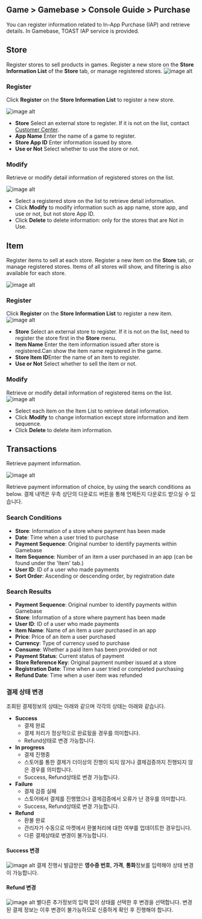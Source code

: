 ## Game > Gamebase > Console Guide > Purchase

You can register information related to In-App Purchase (IAP) and retrieve details.
In Gamebase, TOAST IAP service is provided.

## Store

Register stores to sell products in games. 
Register a new store on the **Store Information List** of the **Store** tab, or manage registered stores.
![image alt](http://static.toastoven.net/prod_gamebase/Operators_Guide/Console_IAP_App1_1.0.png)

### Register

Click **Register** on the **Store Information List** to register a new store.

![image alt](http://static.toastoven.net/prod_gamebase/Operators_Guide/Console_IAP_App2_1.0.png)

* **Store**  Select an external store to register.  If it is not on the list, contact [Customer Center](https://toast.com/support/inquiry).
* **App Name**   Enter the name of a game to register.
* **Store App ID**   Enter information issued by store.
* **Use or Not**  Select whether to use the store or not.

### Modify

Retrieve or modify detail information of registered stores on the list.

![image alt](http://static.toastoven.net/prod_gamebase/Operators_Guide/Console_IAP_App3_1.0.png)
- Select a registered store on the list to retrieve detail information.
- Click **Modify** to modify information such as app name, store app, and use or not, but not store App ID.
- Click **Delete** to delete information: only for the stores that are Not in Use.

## Item

Register items to sell at each store. 
Register a new item on the **Store** tab, or manage registered stores. Items of all stores will show, and filtering is also available for each store.

![image alt](http://static.toastoven.net/prod_gamebase/Operators_Guide/Console_IAP_Item1_1.0.png)

### Register

Click **Register** on the **Store Information List** to register a new item.
![image alt](http://static.toastoven.net/prod_gamebase/Operators_Guide/Console_IAP_Item2_1.0.png)

* **Store**  Select an external store to register.  If it is not on the list, need to register the store first in the **Store** menu.
* **Item Name** Enter the item information issued after store is registered.Can show the item name registered in the game.
* **Store Item ID**Enter the name of an item to register.
* **Use or Not**  Select whether to sell the item or not.

### Modify

Retrieve or modify detail information of registered items on the list.
![image alt](http://static.toastoven.net/prod_gamebase/Operators_Guide/Console_IAP_Item3_1.0.png)
- Select each item on the Item List to retrieve detail information.
- Click **Modify** to change information except store information and item sequence.
- Click **Delete** to delete item information.

## Transactions

Retrieve payment information.

![image alt](http://static.toastoven.net/prod_gamebase/Operators_Guide/Console_IAP_Transaction1_1.2.png)

Retrieve payment information of choice, by using the search conditions as below.
결제 내역은 우측 상단의 다운로드 버튼을 통해 언제든지 다운로드 받으실 수 있습니다.
### Search Conditions

- **Store**: Information of a store where payment has been made
- **Date**: Time when a user tried to purchase
- **Payment Sequence**: Original number to identify payments within Gamebase
- **Item Sequence**: Number of an item a user purchased in an app (can be found under the 'Item' tab.)
- **User ID**: ID of a user who made payments
- **Sort Order**: Ascending or descending order, by registration date

### Search Results
- **Payment Sequence**: Original number to identify payments within Gamebase
- **Store**: Information of a store where payment has been made
- **User ID**: ID of a user who made payments
- **Item Name**: Name of an item a user purchased in an app
- **Price**: Price of an item a user purchased
- **Currency**: Type of currency used to purchase
- **Consume**: Whether a paid item has been provided or not
- **Payment Status**: Current status of payment
- **Store Reference Key**: Original payment number issued at a store
- **Registration Date**: Time when a user tried or completed purchasing
- **Refund Date**: Time when a user item was refunded

### 결제 상태 변경
조회된 결제정보의 상태는 아래와 같으며 각각의 상태는 아래와 같습니다.
- **Success**
	- 결제 완료
    - 결제 처리가 정상적으로 완료됬을 경우를 의미합니다.
    - Refund상태로 변경 가능합니다.
- **In progress**
	- 결제 진행중
	- 스토어를 통한 결제가 더이상의 진행이 되지 않거나 결제검증까지 진행되지 않은 경우를 의미합니다.
	- Success, Refund상태로 변경 가능합니다.
- **Failure**
	- 결제 검증 실패
	- 스토어에서 결제를 진행했으나 결제검증에서 오류가 난 경우를 의미합니다.
	- Success, Refund상태로 변경 가능합니다.
- **Refund**
	- 환불 완료
	- 관리자가 수동으로 마켓에서 환불처리에 대한 여부를 업데이트한 경우입니다.
	- 다른 결제상태로 변경이 불가능합니다.

#### Success 변경
![image alt](http://static.toastoven.net/prod_gamebase/Operators_Guide/Console_IAP_Transaction2_1.0.png)
결제 진행시 발급받은 **영수증 번호**, **가격**, **통화**정보를 입력해야 상태 변경이 가능합니다.

#### Refund 변경
![image alt](http://static.toastoven.net/prod_gamebase/Operators_Guide/Console_IAP_Transaction2_2.0.png)
별다른 추가정보의 입력 없이 상태를 선택한 후 변경을 선택합니다.
변경된 결제 정보는 이후 변경이 불가능하므로 신중하게 확인 후 진행해야 합니다.
